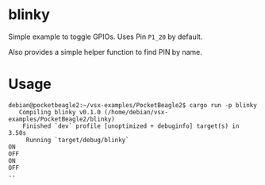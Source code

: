# blinky

Simple example to toggle GPIOs. Uses Pin `P1_20` by default.

Also provides a simple helper function to find PIN by name.

# Usage

```shell
debian@pocketbeagle2:~/vsx-examples/PocketBeagle2$ cargo run -p blinky
   Compiling blinky v0.1.0 (/home/debian/vsx-examples/PocketBeagle2/blinky)
    Finished `dev` profile [unoptimized + debuginfo] target(s) in 3.50s
     Running `target/debug/blinky`
ON
OFF
ON
OFF
..
```
